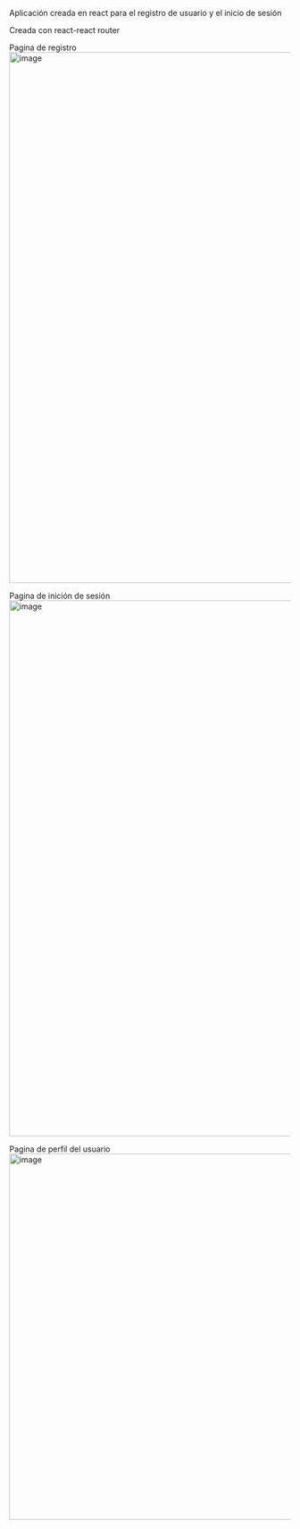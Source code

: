 Aplicación creada en react para el registro de usuario y el inicio de sesión

Creada con react-react router

Pagina de registro
<img width="950" alt="image" src="https://github.com/user-attachments/assets/c82a37c8-ea86-4a91-bd97-3698cd85075e" />

Pagina de inición de sesión
<img width="959" alt="image" src="https://github.com/user-attachments/assets/a2ca974d-379f-43de-99f5-bb0fb6e65fdb" />

Pagina de perfil del usuario
<img width="655" alt="image" src="https://github.com/user-attachments/assets/09db987e-3340-4d49-95c8-f30407d0e552" />


